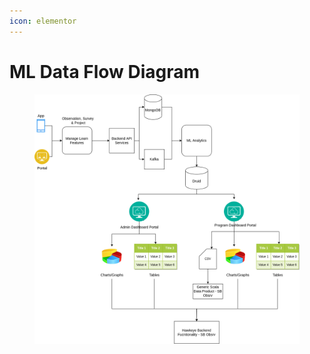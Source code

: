 ```yaml
---
icon: elementor
---
```


# ML Data Flow Diagram



<figure><img src="../../../../.gitbook/assets/ML Data Flow Diagram.drawio.png" alt=""><figcaption></figcaption></figure>
